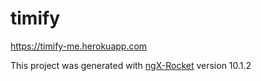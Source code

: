 # timify

https://timify-me.herokuapp.com

This project was generated with [ngX-Rocket](https://github.com/ngx-rocket/generator-ngx-rocket/)
version 10.1.2
